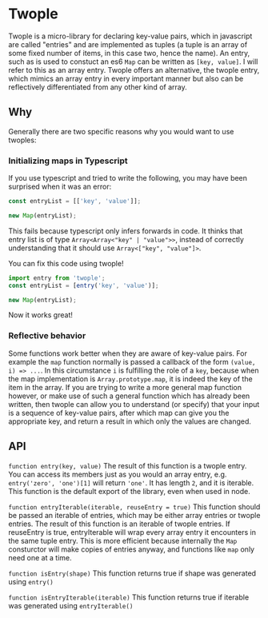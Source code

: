 # Twople

Twople is a micro-library for declaring key-value pairs, which in javascript are called "entries" and are implemented as tuples (a tuple is an array of some fixed number of items, in this case two, hence the name). An entry, such as is used to constuct an es6 `Map` can be written as `[key, value]`. I will refer to this as an array entry. Twople offers an alternative, the twople entry, which mimics an array entry in every important manner but also can be reflectively differentiated from any other kind of array.

## Why

Generally there are two specific reasons why you would want to use twoples:

### Initializing maps in Typescript

If you use typescript and tried to write the following, you may have been surprised when it was an error:

```js
const entryList = [['key', 'value']];

new Map(entryList);
```

This fails because typescript only infers forwards in code. It thinks that entry list is of type `Array<Array<"key" | "value">>`, instead of correctly understanding that it should use `Array<["key", "value"]>`.

You can fix this code using twople!

```js
import entry from 'twople';
const entryList = [entry('key', 'value')];

new Map(entryList);
```

Now it works great!

### Reflective behavior

Some functions work better when they are aware of key-value pairs. For example the `map` function normally is passed a callback of the form `(value, i) => ...`. In this circumstance `i` is fulfilling the role of a `key`, because when the map implementation is `Array.prototype.map`, it is indeed the key of the item in the array. If you are trying to write a more general map function however, or make use of such a general function which has already been written, then twople can allow you to understand (or specify) that your input is a sequence of key-value pairs, after which map can give you the appropriate key, and return a result in which only the values are changed.

## API

`function entry(key, value)`
The result of this function is a twople entry. You can access its members just as you would an array entry, e.g. `entry('zero', 'one')[1]` will return `'one'`. It has length `2`, and it is iterable. This function is the default export of the library, even when used in node.

`function entryIterable(iterable, reuseEntry = true)`
This function should be passed an iterable of entries, which may be either array entries or twople entries. The result of this function is an iterable of twople entries. If reuseEntry is true, entryIterable will wrap every array entry it encounters in the same tuple entry. This is more efficient because internally the `Map` consturctor will make copies of entries anyway, and functions like `map` only need one at a time.

`function isEntry(shape)`
This function returns true if shape was generated using `entry()`

`function isEntryIterable(iterable)`
This function returns true if iterable was generated using `entryIterable()`
